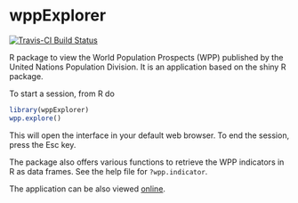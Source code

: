# wppExplorer  

[![Travis-CI Build Status](https://travis-ci.org/PPgp/wppExplorer.svg?branch=master)](https://travis-ci.org/PPgp/wppExplorer)

R package to view the World Population Prospects (WPP) published by the United Nations Population Division. 
It is an application based on the shiny R package. 

To start a session, from R do 
```R
library(wppExplorer)
wpp.explore()
```
This will open the interface in your default web browser. To end the session, press the Esc key.

The package also offers various functions to retrieve the WPP indicators in R as data frames. See the help file for `?wpp.indicator`.

The application can be also viewed [online](https://rstudio.stat.washington.edu/shiny/wppExplorer/inst/explore/).
